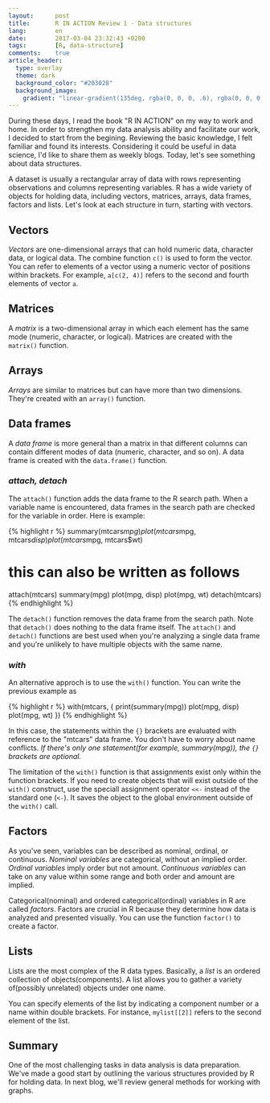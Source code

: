 ```yaml
---
layout:      post
title:       R IN ACTION Review 1 - Data structures
lang:        en
date:        2017-03-04 23:32:43 +0200
tags:        [R, data-structure]
comments:    true
article_header:
  type: overlay
  theme: dark
  background_color: "#203028"
  background_image:
    gradient: "linear-gradient(135deg, rgba(0, 0, 0, .6), rgba(0, 0, 0, .4))"
---
```


During these days, I read the book "R IN ACTION" on my way to work and home. In
order to strengthen my data analysis ability and facilitate our work, I decided
to start from the begining. Reviewing the basic knowledge, I felt familiar and
found its interests. Considering it could be useful in data science, I'd like to
share them as weekly blogs. Today, let's see something about data structures.

A dataset is usually a rectangular array of data with rows representing
observations and columns representing variables. R has a wide variety of objects
for holding data, including vectors, matrices, arrays, data frames, factors and
lists. Let's look at each structure in turn, starting with vectors.

## Vectors
_Vectors_ are one-dimensional arrays that can hold numeric data, character data,
or logical data. The combine function `c()` is used to form the vector. You can
refer to elements of a vector using a numeric vector of positions within
brackets. For example, `a[c(2, 4)]` refers to the second and fourth elements of
vector `a`.

## Matrices
A _matrix_ is a two-dimensional array in which each element has the same mode
(numeric, character, or logical). Matrices are created with the `matrix()`
function.

## Arrays
_Arrays_ are similar to matrices but can have more than two dimensions. They're
created with an `array()` function.

## Data frames
A _data frame_ is more general than a matrix in that different columns can
contain different modes of data (numeric, character, and so on). A data frame is
created with the `data.frame()` function.

### _attach, detach_
The `attach()` function adds the data frame to the R search path. When a
variable name is encountered, data frames in the search path are checked for the
variable in order. Here is example:

{% highlight r %}
summary(mtcars$mpg)
plot(mtcars$mpg, mtcars$disp)
plot(mtcars$mpg, mtcars$wt)

# this can also be written as follows
attach(mtcars)
  summary(mpg)
  plot(mpg, disp)
  plot(mpg, wt)
detach(mtcars)
{% endhighlight %}

The `detach()` function removes the data frame from the search path. Note that
`detach()` does nothing to the data frame itself. The `attach()` and `detach()`
functions are best used when you're analyzing a single data frame and you're
unlikely to have multiple objects with the same name.

### _with_
An alternative approch is to use the `with()` function. You can write the
previous example as

{% highlight r %}
with(mtcars, {
  print(summary(mpg))
  plot(mpg, disp)
  plot(mpg, wt)
})
{% endhighlight %}

In this case, the statements within the `{}` brackets are evaluated with
reference to the "mtcars" data frame. You don't have to worry about name
conflicts. _If there's only one statement(for example, summary(mpg)), the `{}`
brackets are optional._

The limitation of the `with()` function is that assignments exist only within
the function brackets. If you need to create objects that will exist outside of
the `with()` construct, use the speciall assignment operator `<<-` instead of
the standard one (`<-`). It saves the object to the global environment outside
of the `with()` call.

## Factors
As you've seen, variables can be described as nominal, ordinal, or continuous.
_Nominal variables_ are categorical, without an implied order. _Ordinal
variables_ imply order but not amount. _Continuous variables_ can take on any
value within some range and both order and amount are implied.

Categorical(nominal) and ordered categorical(ordinal) variables in R are called
_factors_. Factors are crucial in R because they determine how data is analyzed
and presented visually. You can use the function `factor()` to create a factor.

## Lists
Lists are the most complex of the R data types. Basically, a _list_ is an
ordered collection of objects(components). A list allows you to gather a variety
of(possibly unrelated) objects under one name.

You can specify elements of the list by indicating a component number or a name
within double brackets. For instance, `mylist[[2]]` refers to the second element
of the list.

## Summary
One of the most challenging tasks in data analysis is data preparation. We've
made a good start by outlining the various structures provided by R for holding
data. In next blog, we'll review general methods for working with graphs.
